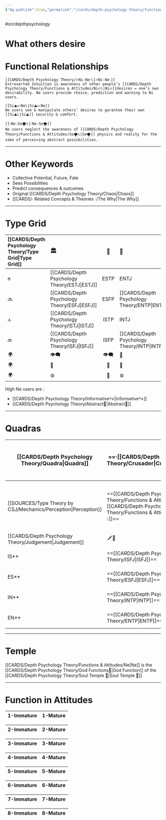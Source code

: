 ```yaml
---
{"dg-publish":true,"permalink":"/cards/depth-psychology-theory/functions-and-attitudes/ne/","created":"2022-12-27T21:20:33.776+01:00","updated":"2023-04-27T14:53:35.234+02:00"}
---
```


#on/depthpsychology 


#  What others desire


# Functional Relationships 

	[[CARDS/Depth Psychology Theory/🔥Ni-Ne💧\|🔥Ni-Ne💧]] 
	Extroverted Intuition is awareness of other people’s [[CARDS/Depth Psychology Theory/Functions & Attitudes/Ni🔥\|Ni🔥]]desires ↔️ one’s own desirability. Ne users provide choice, prediction and warning to Ni users. 

	[[Si⛰️↔️💧Ne\|Si⛰️↔️💧Ne]] 
	Ne users see & manipulate others’ desires to garantee their own [[Si⛰️\|Si⛰️]] security & comfort.  

	[[💧Ne-Se🌪️\|💧Ne-Se🌪️]]
	Ne users neglect the awareness of [[CARDS/Depth Psychology Theory/Functions & Attitudes/Se🌪️\|Se🌪️]] physics and reality for the sake of perceiving abstract possibilities. 

--- 
# Other Keywords 
- Collective Potential, Future, Fate
- Sees Possibilities 
- Predict consequences & outcomes 
- Original [[CARDS/Depth Psychology Theory/Chaos\|Chaos]]
- [[CARDS/· Related Concepts & Theories ·/The Why\|The Why]]

---
# Type Grid 
| [[CARDS/Depth Psychology Theory/Type Grid\|Type Grid]]         | <font size="4"> 🏛️</font> | <font size="4"> 🧰</font> | <font size="4"> 🔮</font> | <font size="4"> 🦄</font> | 💬 |💬| 💬 |
|:--------------------- |:------------------------- |:-------------------------:|:------------------------------------------------ |:------------------------- |:--------------------------- |:--------------------------- |:--------------------------- |
| 🔛                    | [[CARDS/Depth Psychology Theory/ESTJ\|ESTJ]]                      |           ESTP            | ENTJ                                             | ENFJ                      | ➡️                          | 👋                          | 🏆                          |
| 🔜                    | [[CARDS/Depth Psychology Theory/ESFJ\|ESFJ]]                      |    ESFP |[[CARDS/Depth Psychology Theory/ENTP\|ENTP]]| [[CARDS/Depth Psychology Theory/ENFP\|ENFP]]                      | ↪️                          | 👋                          | 🏃‍♂️                       |
| 🔝    | [[CARDS/Depth Psychology Theory/ISTJ\|ISTJ]]                      |           ISTP            | INTJ| INFJ| 🧘‍♂️ | 🏃‍♂️ | 🔙 | 
| 🔙                    | [[CARDS/Depth Psychology Theory/ISFJ\|ISFJ]]        |           ISFP            | [[CARDS/Depth Psychology Theory/INTP\|INTP]]| [[CARDS/Depth Psychology Theory/INFP\|INFP]]                      | ↪️                          | 🧘‍♂️                       | 🏆                          |
|🌍 | 👁️‍🗨️                     |           👁️‍🗨️           | 🧲                                               | 🧲                        |                             |                             |                             |
| 🌍 | 🐜                        |            🦊             | 🦊                                               | 🐜                        |                             |                             |                             |
|🌍| ⚙️                        |            👀             | ⚙️                                               | 👀                        |                             |                             |                             |

High Ne users are : 
- [[CARDS/Depth Psychology Theory/Informative↪️\|Informative↪️]] 
- [[CARDS/Depth Psychology Theory/Abstract🧲\|Abstract🧲]] 
---
# Quadras
| <font size="4"> [[CARDS/Depth Psychology Theory/Quadra\|Quadra]]</font>| <font size="4"> ==·[[CARDS/Depth Psychology Theory/Crusader\|Crusader]]·==</font> | <font size="4"> ·Templar·</font> | <font size="4"> ·Wayfarer·</font> | <font size="4"> ==·[[CARDS/Depth Psychology Theory/Philosopher⚖️🏞️\|Philosopher⚖️🏞️]]·==</font> |
| -------------- | ------------------------- | ------------------------ | ------------------------ | ------------------------- |
| [[SOURCES/Type Theory by CSJ/Mechanics/Perception\|Perception]] | ==[[CARDS/Depth Psychology Theory/Functions & Attitudes/Si\|⛰️]] [[CARDS/Depth Psychology Theory/Functions & Attitudes/Ne\|💧]]== | 🔥🌪️ | 🔥🌪️ | ==[[CARDS/Depth Psychology Theory/Functions & Attitudes/Si\|⛰️]] [[CARDS/Depth Psychology Theory/Functions & Attitudes/Ne\|💧]]== |
| [[CARDS/Depth Psychology Theory/Judgement\|Judgement]]  | 🗡️💉  | 🗡️💉 | 🧭🏹 |🧭🏹   |
| IS**             | ==[[CARDS/Depth Psychology Theory/ISFJ\|ISFJ]]==                  | ISTP            | ISFP              | ==[[CARDS/Depth Psychology Theory/ISTJ\|ISTJ]]==                  |
| ES**             | ==[[CARDS/Depth Psychology Theory/ESFJ\|ESFJ]]==                  | ESTP              | ESFP               | ==[[CARDS/Depth Psychology Theory/ESTJ\|ESTJ]]==                  |
| IN**             | ==[[CARDS/Depth Psychology Theory/INTP\|INTP]]==                  | INFJ               | INTJ             | ==[[CARDS/Depth Psychology Theory/INFP\|INFP]]==                  |
| EN**             | ==[[CARDS/Depth Psychology Theory/ENTP\|ENTP]]==                  | ENFJ              | ENTJ              | ==[[CARDS/Depth Psychology Theory/ENFP\|ENFP]]==                  |


---
# Temple 
[[CARDS/Depth Psychology Theory/Functions & Attitudes/Ne\|Ne]] is the [[CARDS/Depth Psychology Theory/God Functions🙏\|God Function]] of the [[CARDS/Depth Psychology Theory/Soul Temple 👥\|Soul Temple 👥]] 

--- 

# Function in Attitudes
| 1-Immature | 1-Mature |
| ---------- | -------- |

| 2-Immature | 2-Mature |
| ---------- | -------- |

| 3-Immature | 3-Mature |
| ---------- | -------- |

| 4-Immature | 4-Mature |
| ---------- | -------- |

| 5-Immature | 5-Mature |
| ---------- | -------- |

| 6-Immature | 6-Mature |
| ---------- | -------- |

| 7-Immature | 7-Mature |
| ---------- | -------- |

| 8-Immature | 8-Mature |
| ---------- | -------- |
